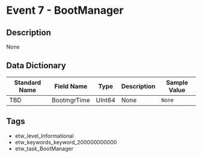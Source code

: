 # Event 7 - BootManager

## Description
None

## Data Dictionary
|Standard Name|Field Name|Type|Description|Sample Value|
|---|---|---|---|---|
|TBD|BootmgrTime|UInt64|None|`None`|

## Tags
* etw_level_Informational
* etw_keywords_keyword_200000000000
* etw_task_BootManager